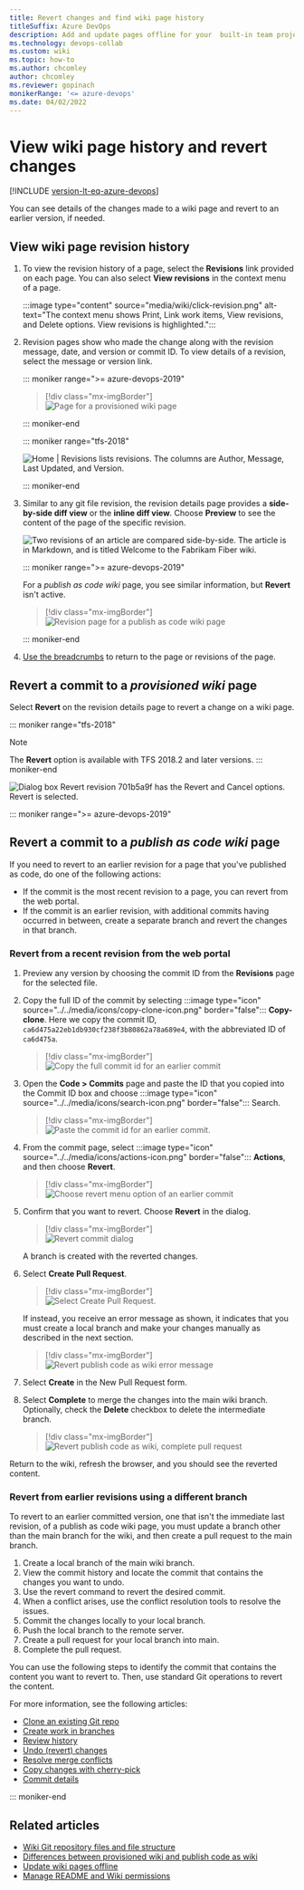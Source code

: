 ```yaml
---
title: Revert changes and find wiki page history
titleSuffix: Azure DevOps
description: Add and update pages offline for your  built-in team project wiki 
ms.technology: devops-collab
ms.custom: wiki
ms.topic: how-to
ms.author: chcomley
author: chcomley
ms.reviewer: gopinach
monikerRange: '<= azure-devops'
ms.date: 04/02/2022  
---
```


# View wiki page history and revert changes

[!INCLUDE [version-lt-eq-azure-devops](../../includes/version-lt-eq-azure-devops.md)]  

You can see details of the changes made to a wiki page and revert to an earlier version, if needed.

<a id="view-revision-history"></a>

## View wiki page revision history  

1. To view the revision history of a page, select the **Revisions** link provided on each page. You can also select **View revisions** in the context menu of a page.

   :::image type="content" source="media/wiki/click-revision.png" alt-text="The context menu shows Print, Link work items, View revisions, and Delete options. View revisions is highlighted.":::

2. Revision pages show who made the change along with the revision message, date, and version or commit ID. To view details of a revision, select the message or version link.

	::: moniker range=">= azure-devops-2019"

   > [!div class="mx-imgBorder"]  
   > ![Page for a provisioned wiki page](media/wiki/revision-history-vsts.png)

   ::: moniker-end

   ::: moniker range="tfs-2018"

   ![Home | Revisions lists revisions. The columns are Author, Message, Last Updated, and Version.](media/wiki/revision-history.png) 

   ::: moniker-end

3. Similar to any git file revision, the revision details page provides a **side-by-side diff view** or the **inline diff view**. Choose **Preview** to see the content of the page of the specific revision.

   ![Two revisions of an article are compared side-by-side. The article is in Markdown, and is titled Welcome to the Fabrikam Fiber wiki.](media/wiki/wiki-revision-details-2.png)  

   ::: moniker range=">= azure-devops-2019"

   For a *publish as code wiki* page, you see similar information, but **Revert** isn't active.

   > [!div class="mx-imgBorder"]  
   > ![Revision page for a publish as code wiki page](media/wiki/view-history-publish-as-code.png)

   ::: moniker-end

4. [Use the breadcrumbs](../navigation/use-breadcrumbs-selectors.md) to return to the page or revisions of the page.


<a id="revert-provision"></a>

## Revert a commit to a *provisioned wiki* page

Select **Revert** on the revision details page to revert a change on a wiki page.

::: moniker range="tfs-2018"
> [!NOTE]
> The **Revert** option is available with TFS 2018.2 and later versions.
::: moniker-end

![Dialog box Revert revision 701b5a9f has the Revert and Cancel options. Revert is selected.](media/wiki/wiki-revert.png) 

<a id="revert-publish"></a>

::: moniker range=">= azure-devops-2019"

## Revert a commit to a *publish as code wiki* page

If you need to revert to an earlier revision for a page that you've published as code, do one of the following actions:

- If the commit is the most recent revision to a page, you can revert from the web portal.
- If the commit is an earlier revision, with additional commits having occurred in between, create a separate branch and revert the changes in that branch.

### Revert from a recent revision from the web portal

1. Preview any version by choosing the commit ID from the **Revisions** page for the selected file.

2. Copy the full ID of the commit by selecting :::image type="icon" source="../../media/icons/copy-clone-icon.png" border="false"::: **Copy-clone**.  Here we copy the commit ID, `ca6d475a22eb1db930cf238f3b80862a78a689e4`, with the abbreviated ID of `ca6d475a`.

	> [!div class="mx-imgBorder"]  
	> ![Copy the full commit id for an earlier commit](media/wiki/revert-publish-as-code-copy-commit-id.png)

3. Open the **Code > Commits** page and paste the ID that you copied into the Commit ID box and choose :::image type="icon" source="../../media/icons/search-icon.png" border="false"::: Search.
 
	> [!div class="mx-imgBorder"]  
	> ![Paste the commit id for an earlier commit.](media/wiki/revert-publish-as-code-paste-commit-id.png)
	
4. From the commit page, select :::image type="icon" source="../../media/icons/actions-icon.png" border="false"::: **Actions**, and then choose **Revert**.  

	> [!div class="mx-imgBorder"]  
	> ![Choose revert menu option of an earlier commit](media/wiki/revert-publish-as-code-option.png)

5. Confirm that you want to revert. Choose **Revert** in the dialog.  

	> [!div class="mx-imgBorder"]  
	> ![Revert commit dialog](media/wiki/revert-publish-as-code-commit-dialog.png)

	A branch is created with the reverted changes.

6. Select **Create Pull Request**.  

	> [!div class="mx-imgBorder"]  
	> ![Select Create Pull Request.](media/wiki/revert-publish-as-code-commit-confirm.png)
		
	If instead, you receive an error message as shown, it indicates that you must create a local branch and make your changes manually as described in the next section.

	> [!div class="mx-imgBorder"]  
	> ![Revert publish code as wiki error message](media/wiki/revert-publish-as-code-error-message.png)

7. Select **Create** in the New Pull Request form.

8. Select **Complete** to merge the changes into the main wiki branch. Optionally, check the **Delete** checkbox to delete the intermediate branch.

	> [!div class="mx-imgBorder"]  
	> ![Revert publish code as wiki, complete pull request](media/wiki/revert-complete-pull-request-dialog.png)

Return to the wiki, refresh the browser, and you should see the reverted content.

### Revert from earlier revisions using a different branch

To revert to an earlier committed version, one that isn't the immediate last revision, of a publish as code wiki page, you must update a branch other than the main branch for the wiki, and then create a pull request to the main branch.

1. Create a local branch of the main wiki branch.
1. View the commit history and locate the commit that contains the changes you want to undo.
2. Use the revert command to revert the desired commit.
3. When a conflict arises, use the conflict resolution tools to resolve the issues.
4. Commit the changes locally to your local branch.
5. Push the local branch to the remote server.
6. Create a pull request for your local branch into main.
7. Complete the pull request.

You can use the following steps to identify the commit that contains the content you want to revert to. Then, use standard Git operations to revert the content.

For more information, see the following articles:

- [Clone an existing Git repo](../../repos/git/clone.md)  
- [Create work in branches](../../repos/git/create-branch.md)  
- [Review history](../../repos/git/review-history.md)  
- [Undo (revert) changes](../../repos/git/undo.md)
- [Resolve merge conflicts](../../repos/git/merging.md)
- [Copy changes with cherry-pick](../../repos/git/cherry-pick.md)
- [Commit details](../../repos/git/commit-details.md)

::: moniker-end

## Related articles

- [Wiki Git repository files and file structure](wiki-file-structure.md)
- [Differences between provisioned wiki and publish code as wiki](provisioned-vs-published-wiki.md)
- [Update wiki pages offline](wiki-update-offline.md)
- [Manage README and Wiki permissions](manage-readme-wiki-permissions.md)